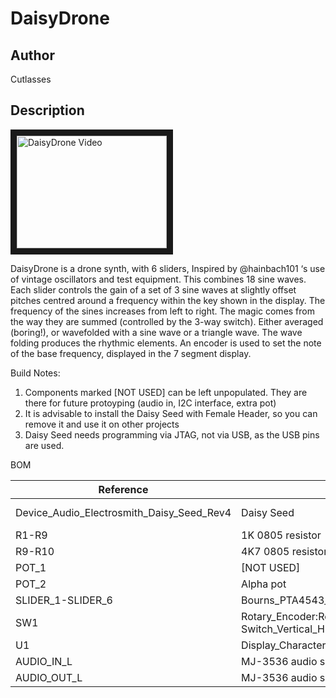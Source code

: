 # DaisyDrone

## Author

Cutlasses

## Description

<a href="http://www.youtube.com/watch?feature=player_embedded&v=_0Ykc3huzv0
" target="_blank"><img src="http://img.youtube.com/vi/_0Ykc3huzv0/0.jpg" 
alt="DaisyDrone Video" width="240" height="180" border="10" /></a>

DaisyDrone is a drone synth, with 6 sliders, Inspired by @hainbach101 ‘s use of vintage oscillators and test equipment. This combines 18 sine waves. Each slider controls the gain of a set of 3 sine waves at slightly offset pitches centred around a frequency within the key shown in the display. The frequency of the sines increases from left to right. The magic comes from the way they are summed (controlled by the 3-way switch). Either averaged (boring!), or wavefolded with a sine wave or a triangle wave. The wave folding produces the rhythmic elements. An encoder is used to set the note of the base frequency, displayed in the 7 segment display.

Build Notes:

1. Components marked [NOT USED] can be left unpopulated. They are there for future protoyping (audio in, I2C interface, extra pot)
2. It is advisable to install the Daisy Seed with Female Header, so you can remove it and use it on other projects
3. Daisy Seed needs programming via JTAG, not via USB, as the USB pins are used.

BOM

 Reference | Part | Quantity | Link
--- | --- | --- | ---
Device_Audio_Electrosmith_Daisy_Seed_Rev4 | Daisy Seed | 1 | https://www.elevatorsound.com/product/electrosmith-daisy-seed-development-board/
R1-R9 | 1K 0805 resistor | 8 | TODO
R9-R10 | 4K7 0805 resistor [NOT USED] | 2 | TODO
POT_1 | [NOT USED] | 0 | -
POT_2 | Alpha pot | 1 | Thonk 
SLIDER_1-SLIDER_6 | Bourns_PTA4543_Single_Slide | 6 | TODO
SW1 | Rotary_Encoder:RotaryEncoder_Alps_EC11E-Switch_Vertical_H20mm | 1 | TODO
U1 | Display_Character:D168K | 1 | TODO
AUDIO_IN_L | MJ-3536 audio socket [NOT USED] | 1 | -
AUDIO_OUT_L | MJ-3536 audio socket | 1 | -
